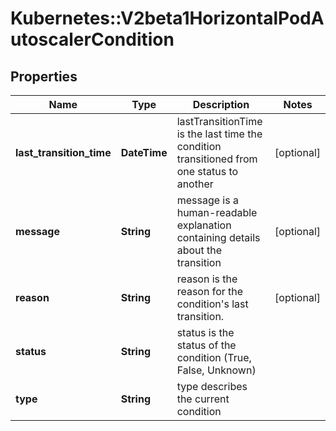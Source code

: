 # Kubernetes::V2beta1HorizontalPodAutoscalerCondition

## Properties
Name | Type | Description | Notes
------------ | ------------- | ------------- | -------------
**last_transition_time** | **DateTime** | lastTransitionTime is the last time the condition transitioned from one status to another | [optional] 
**message** | **String** | message is a human-readable explanation containing details about the transition | [optional] 
**reason** | **String** | reason is the reason for the condition&#39;s last transition. | [optional] 
**status** | **String** | status is the status of the condition (True, False, Unknown) | 
**type** | **String** | type describes the current condition | 



